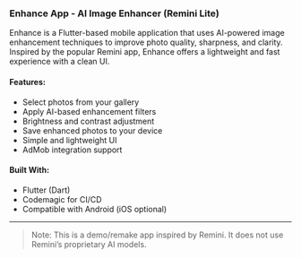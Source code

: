 ### Enhance App - AI Image Enhancer (Remini Lite)

Enhance is a Flutter-based mobile application that uses AI-powered image enhancement techniques to improve photo quality, sharpness, and clarity. Inspired by the popular Remini app, Enhance offers a lightweight and fast experience with a clean UI.

#### Features:
- Select photos from your gallery
- Apply AI-based enhancement filters
- Brightness and contrast adjustment
- Save enhanced photos to your device
- Simple and lightweight UI
- AdMob integration support

#### Built With:
- Flutter (Dart)
- Codemagic for CI/CD
- Compatible with Android (iOS optional)

---

> Note: This is a demo/remake app inspired by Remini. It does not use Remini’s proprietary AI models.
